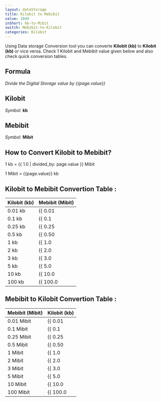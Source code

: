 ```yaml
---
layout: dataStorage
title: Kilobit to Mebibit
value: 1049
inShort: kb-to-Mibit
switch: Mebibit-to-Kilobit
categories: Kilobit
---
```


Using Data storage Conversion tool you can converte **Kilobit (kb)** to **Kilobit (kb)** or vice versa. Check 1 Kilobit and Mebibit value given below and also check quick conversion tables.

## Formula
*Divide the Digital Storage value by {{page.value}}*

## Kilobit
*Symbol:* **kb**

## Mebibit
*Symbol:* **Mibit**

## How to Convert Kilobit to Mebibit?

1 kb = {{ 1.0 | divided_by: page.value }} Mibit

1 Mibit = {{page.value}} kb


## Kilobit to Mebibit Convertion Table :

| Kilobit (kb) | Mebibit (Mibit) |
| ---- | ---- |
| 0.01 kb | {{ 0.01 | divided_by: page.value | round: 12 }} Mibit |
| 0.1 kb | {{ 0.1 | divided_by: page.value | round: 12 }} Mibit |
| 0.25 kb | {{ 0.25 | divided_by: page.value | round: 12 }} Mibit |
| 0.5 kb | {{ 0.50 | divided_by: page.value | round: 12 }} Mibit |
| 1 kb | {{ 1.0 | divided_by: page.value | round: 12 }} Mibit |
| 2 kb | {{ 2.0 | divided_by: page.value | round: 12 }} Mibit |
| 3 kb | {{ 3.0 | divided_by: page.value | round: 12 }} Mibit |
| 5 kb | {{ 5.0 | divided_by: page.value | round: 12 }} Mibit |
| 10 kb | {{ 10.0 | divided_by: page.value | round: 12 }} Mibit |
| 100 kb | {{ 100.0 | divided_by: page.value | round: 12 }} Mibit |

## Mebibit to Kilobit Convertion Table :

| Mebibit (Mibit) | Kilobit (kb) |
| ---- | ---- |
| 0.01 Mibit | {{ 0.01 | times: page.value | round: 12 }} kb |
| 0.1 Mibit | {{ 0.1 | times: page.value | round: 12 }} kb |
| 0.25 Mibit | {{ 0.25 | times: page.value | round: 12 }} kb |
| 0.5 Mibit | {{ 0.50 | times: page.value | round: 12 }} kb |
| 1 Mibit | {{ 1.0 | times: page.value | round: 12 }} kb |
| 2 Mibit | {{ 2.0 | times: page.value | round: 12 }} kb |
| 3 Mibit | {{ 3.0 | times: page.value | round: 12 }} kb |
| 5 Mibit | {{ 5.0 | times: page.value | round: 12 }} kb |
| 10 Mibit | {{ 10.0 | times: page.value | round: 12 }} kb |
| 100 Mibit | {{ 100.0 | times: page.value | round: 12 }} kb |


<script>
document.getElementById('selectInput')[2].selected = true
document.getElementById('selectOutput')[7].selected = true
</script>

